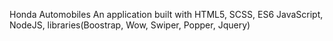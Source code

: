 Honda Automobiles
An application built with HTML5, SCSS, ES6 JavaScript, NodeJS, libraries(Boostrap, Wow, Swiper, Popper, Jquery)
